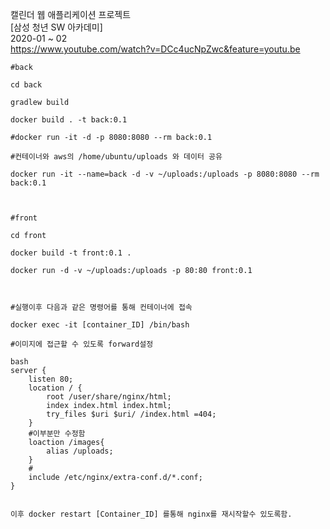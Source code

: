 캘린더 웹 애플리케이션 프로젝트</br>
[삼성 청년 SW 아카데미]</br>
2020-01 ~ 02</br>
https://www.youtube.com/watch?v=DCc4ucNpZwc&feature=youtu.be

```
#back

cd back

gradlew build

docker build . -t back:0.1

#docker run -it -d -p 8080:8080 --rm back:0.1

#컨테이너와 aws의 /home/ubuntu/uploads 와 데이터 공유

docker run -it --name=back -d -v ~/uploads:/uploads -p 8080:8080 --rm back:0.1



#front

cd front

docker build -t front:0.1 .

docker run -d -v ~/uploads:/uploads -p 80:80 front:0.1



#실행이후 다음과 같은 명령어를 통해 컨테이너에 접속

docker exec -it [container_ID] /bin/bash

#이미지에 접근할 수 있도록 forward설정

bash
server {
	listen 80;
	location / {
		root /user/share/nginx/html;
		index index.html index.html;
		try_files $uri $uri/ /index.html =404;
	}
	#이부분만 수정함
	loaction /images{
		alias /uploads;
	}
	#
	include /etc/nginx/extra-conf.d/*.conf;
}


이후 docker restart [Container_ID] 를통해 nginx를 재시작할수 있도록함.
```




